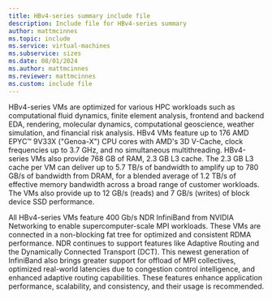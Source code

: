 ```yaml
---
title: HBv4-series summary include file
description: Include file for HBv4-series summary
author: mattmcinnes
ms.topic: include
ms.service: virtual-machines
ms.subservice: sizes
ms.date: 08/01/2024
ms.author: mattmcinnes
ms.reviewer: mattmcinnes
ms.custom: include file
---
```

HBv4-series VMs are optimized for various HPC workloads such as computational fluid dynamics, finite element analysis, frontend and backend EDA, rendering, molecular dynamics, computational geoscience, weather simulation, and financial risk analysis. HBv4 VMs feature up to 176 AMD EPYC™ 9V33X ("Genoa-X") CPU cores with AMD's 3D V-Cache, clock frequencies up to 3.7 GHz, and no simultaneous multithreading. HBv4-series VMs also provide 768 GB of RAM, 2.3 GB L3 cache. The 2.3 GB L3 cache per VM can deliver up to 5.7 TB/s of bandwidth to amplify up to 780 GB/s of bandwidth from DRAM, for a blended average of 1.2 TB/s of effective memory bandwidth across a broad range of customer workloads. The VMs also provide up to 12 GB/s (reads) and 7 GB/s (writes) of block device SSD performance.

All HBv4-series VMs feature 400 Gb/s NDR InfiniBand from NVIDIA Networking to enable supercomputer-scale MPI workloads. These VMs are connected in a non-blocking fat tree for optimized and consistent RDMA performance. NDR continues to support features like Adaptive Routing and the Dynamically Connected Transport (DCT). This newest generation of InfiniBand also brings greater support for offload of MPI collectives, optimized real-world latencies due to congestion control intelligence, and enhanced adaptive routing capabilities. These features enhance application performance, scalability, and consistency, and their usage is recommended.
